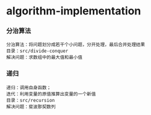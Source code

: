 # algorithm-implementation
### 分治算法
```shell
分治算法：将问题划分成若干个小问题，分开处理，最后合并处理结果
目录：src/divide-conquer
解决问题：求数组中的最大值和最小值
```

### 递归
```shell
递归：调用自身函数；
迭代：利用变量的原值推算出变量的一个新值
目录：src/recursion
解决问题：斐波那契数列
```
